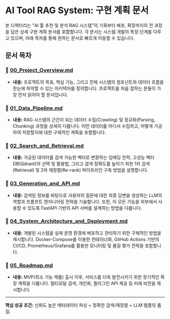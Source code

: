 # AI Tool RAG System: 구현 계획 문서

본 디렉터리는 "AI 툴 추천 및 분석 RAG 시스템"의 기획부터 배포, 확장까지의 전 과정을 담은 상세 구현 계획 문서를 포함합니다. 각 문서는 시스템 개발의 특정 단계를 다루고 있으며, 아래 목차를 통해 원하는 문서로 빠르게 이동할 수 있습니다.

## 문서 목차

### 📄 [00_Project_Overview.md](./00_Project_Overview.md)
- **내용:** 프로젝트의 목표, 핵심 기능, 그리고 전체 시스템의 컴포넌트와 데이터 흐름을 한눈에 파악할 수 있는 아키텍처를 정의합니다. 프로젝트를 처음 접하는 분들이 가장 먼저 읽어야 할 문서입니다.

### 📄 [01_Data_Pipeline.md](./01_Data_Pipeline.md)
- **내용:** RAG 시스템의 근간이 되는 데이터 수집(Crawling) 및 정규화(Parsing, Chunking) 과정을 상세히 다룹니다. 어떤 데이터를 어디서 수집하고, 어떻게 가공하여 저장할지에 대한 구체적인 계획을 포함합니다.

### 📄 [02_Search_and_Retrieval.md](./02_Search_and_Retrieval.md)
- **내용:** 가공된 데이터를 검색 가능한 벡터로 변환하는 임베딩 전략, 고성능 벡터 DB(Qdrant)의 선택 및 활용법, 그리고 검색 정확도를 높이기 위한 1차 검색(Retrieval) 및 2차 재정렬(Re-rank) 파이프라인 구축 방법을 설명합니다.

### 📄 [03_Generation_and_API.md](./03_Generation_and_API.md)
- **내용:** 검색된 정보를 바탕으로 사용자의 질문에 대한 최종 답변을 생성하는 LLM의 역할과 프롬프트 엔지니어링 전략을 기술합니다. 또한, 이 모든 기능을 외부에서 사용할 수 있도록 FastAPI 기반의 API 서버를 설계하는 방법을 다룹니다.

### 📄 [04_System_Architecture_and_Deployment.md](./04_System_Architecture_and_Deployment.md)
- **내용:** 개발된 시스템을 실제 운영 환경에 배포하고 관리하기 위한 구체적인 방법을 제시합니다. Docker-Compose를 이용한 컨테이너화, GitHub Actions 기반의 CI/CD, Prometheus/Grafana를 활용한 모니터링 및 품질 평가 전략을 포함합니다.

### 📄 [05_Roadmap.md](./05_Roadmap.md)
- **내용:** MVP(최소 기능 제품) 출시 이후, 서비스를 더욱 발전시키기 위한 장기적인 확장 계획을 다룹니다. 멀티모달 검색, 개인화, 플러그인 API 제공 등 미래 비전을 제시합니다.

---

**핵심 성공 조건:** 신뢰도 높은 메타데이터 파싱 + 정확한 검색/재정렬 + LLM 템플릿 품질. 